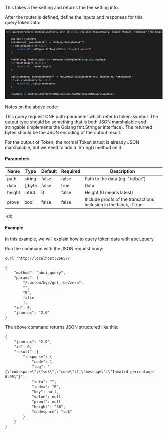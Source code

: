 This takes a fee setting and returns the fee setting info.

After the router is defined, define the inputs and responses for this queryTokenData:

![Image-2](../pic/queryGetFee.png)


Notes on the above code:

This query request ONE path-parameter which refer to token-symbol. 
The output type should be something that is both JSON marshalable and stringable (implements the Golang fmt.Stringer interface). The returned bytes should be the JSON encoding of the output result.

For the output of Token, the normal Token struct is already JSON marshalable, but we need to add a .String() method on it.

#### Parameters
| Name | Type | Default | Required | Description                 |
| ---- | ---- | ------- | -------- | --------------------------- |
| path | string | false | false    | Path to the data (eg. "/a/b/c") |
| data | []byte | false | true     | Data |
| height | int64 | 0 | false    | Height (0 means latest) |
| prove | bool | false | false    | Include proofs of the transactions inclusion in the block, if true |


-dx
#### Example
In this example, we will explain how to query token data with abci_query. 

Run the command with the JSON request body:
```
curl 'http://localhost:26657/'
```

```
{
    "method": "abci_query",
    "params": [
    	"/custom/kyc/get_fee/zero",
    	"",
    	"0",
    	false
    	],
    "id": 0,
    "jsonrpc": "2.0"
}
```

The above command returns JSON structured like this: 
```
{
    "jsonrpc": "2.0",
    "id": 0,
    "result": {
        "response": {
            "code": 1,
            "log": "{\"codespace\":\"sdk\",\"code\":1,\"message\":\"Invalid percentage: 0.05\"}",
            "info": "",
            "index": "0",
            "key": null,
            "value": null,
            "proof": null,
            "height": "36",
            "codespace": "sdk"
        }
    }
}
```


